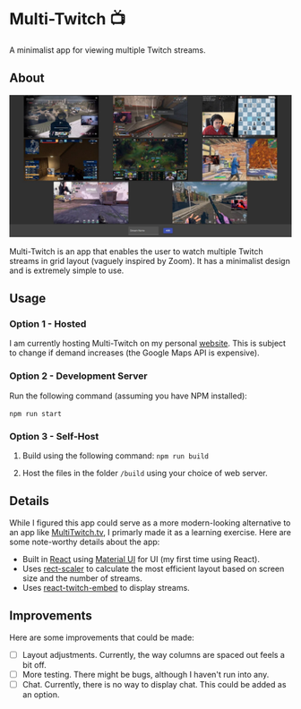 # Multi-Twitch :tv:
A minimalist app for viewing multiple Twitch streams.

## About
![Demo Image](./images/image.jpg)

Multi-Twitch is an app that enables the user to watch multiple Twitch streams in grid layout (vaguely inspired by Zoom). It has a minimalist design and is extremely simple to use.

## Usage

### Option 1 - Hosted
I am currently hosting Multi-Twitch on my personal [website](https://www.dyscott.xyz/multi-twitch). This is subject to change if demand increases (the Google Maps API is expensive).

### Option 2 - Development Server

Run the following command (assuming you have NPM installed):

```npm run start```

### Option 3 - Self-Host

1. Build using the following command: `npm run build`

2. Host the files in the folder `/build` using your choice of web server.

## Details

While I figured this app could serve as a more modern-looking alternative to an app like [MultiTwitch.tv](https://multitwitch.tv), I primarly made it as a learning exercise. Here are some note-worthy details about the app:
- Built in [React](https://reactjs.org/) using [Material UI](https://material-ui.com/) for UI (my first time using React).
- Uses [rect-scaler](https://github.com/fzembow/rect-scaler) to calculate the most efficient layout based on screen size and the number of streams.
- Uses [react-twitch-embed](https://github.com/moonstar-x/react-twitch-embed) to display streams. 

## Improvements
Here are some improvements that could be made:

- [ ] Layout adjustments. Currently, the way columns are spaced out feels a bit off.
- [ ] More testing. There might be bugs, although I haven't run into any.
- [ ] Chat. Currently, there is no way to display chat. This could be added as an option.
